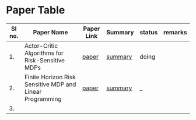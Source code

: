 # Paper Table



| Sl no. | Paper Name | Paper Link|  Summary | status | remarks|
|--|--|--|--|--|--|
| 1. | Actor-Critic Algorithms for Risk-Sensitive MDPs| [paper](https://papers.nips.cc/paper/2013/file/eb163727917cbba1eea208541a643e74-Paper.pdf) | [summary](./Phase0/Paper1_Prasanth.md) | doing | |
| 2. | Finite Horizon Risk Sensitive MDP and Linear Programming| [paper](https://www.ieor.iitb.ac.in/files/faculty/kavitha/RiskMDPLP.pdf)| [summary](./Phase0/Paper2.md) | _|
| 3. | | | | |

